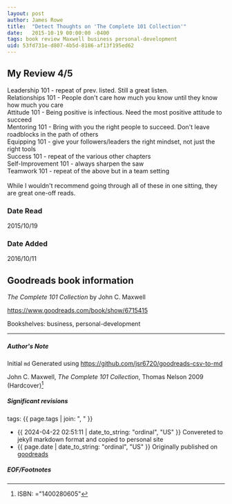 ```yaml
---
layout: post
author: James Rowe
title:  "Detect Thoughts on 'The Complete 101 Collection'"
date:   2015-10-19 00:00:00 -0400
tags: book review Maxwell business personal-development
uid: 53fd731e-d807-4b5d-8186-af13f195ed62
---
```


<!-- highly dependent on how you personally use jekyll templates, and how you want this to show up -->
<!-- escape any jekyll keys with double brackets -->

## My Review 4/5

Leadership 101 - repeat of prev. listed. Still a great listen.<br/>Relationships 101 - People don't care how much you know until they know how much you care<br/>Attitude 101 - Being positive is infectious. Need the most positive attitude to succeed<br/>Mentoring 101 - Bring with you the right people to succeed. Don't leave roadblocks in the path of others<br/>Equipping 101 - give your followers/leaders the right mindset, not just the right tools<br/>Success 101 - repeat of the various other chapters<br/>Self-Improvement 101 - always sharpen the saw<br/>Teamwork 101 - repeat of the above but in a team setting<br/><br/>While I wouldn't recommend going through all of these in one sitting, they are great one-off reads.

### Date Read
2015/10/19

### Date Added
2016/10/11

## Goodreads book information

*The Complete 101 Collection* by John C. Maxwell

https://www.goodreads.com/book/show/6715415

Bookshelves: business, personal-development

---

##### Author's Note

Initial `md` Generated using https://github.com/jsr6720/goodreads-csv-to-md

John C. Maxwell, *The Complete 101 Collection*,  Thomas Nelson 2009 (Hardcover)[^1]

##### Significant revisions

tags: {{ page.tags | join: ", " }} <!-- todo move this somewhere -->

- {{ 2024-04-22 02:51:11 | date_to_string: "ordinal", "US" }} Convereted to jekyll markdown format and copied to personal site
- {{ page.date | date_to_string: "ordinal", "US" }} Originally published on [goodreads](https://www.goodreads.com)

##### EOF/Footnotes

[^1]: ISBN: ="1400280605"